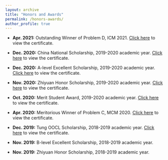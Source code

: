 ```yaml
---
layout: archive
title: "Honors and Awards"
permalink: /honors-awards/
author_profile: true
---
```


<!-- {% if author.googlescholar %}
  You can also find my articles on <u><a href="{{author.googlescholar}}">my Google Scholar profile</a>.</u>
{% endif %}

{% include base_path %}

{% for post in site.honors-awards reversed %}
  {% include archive-single.html %}
{% endfor %} -->

* **Apr. 2021:** Outstanding Winner of Problem D, ICM 2021. [Click here](../files/2021-ICM-D-Outstanding.pdf) to view the certificate.

* **Dec. 2020:** China National Scholarship, 2019-2020 academic year. [Click here](../files/2019-2020-national.pdf) to view the certificate.

* **Dec. 2020:** A-level Excellent Scholarship, 2019-2020 academic year. [Click here](../files/2019-2020-A-excellent.pdf) to view the certificate.

* **Nov. 2020:** Zhiyuan Honor Scholarship, 2019-2020 academic year. [Click here](../files/2019-2020-Zhiyuan.png) to view the certificate.

* **Oct. 2020:** Merit Student Award, 2019-2020 academic year. [Click here](../files/2019-2020-merit-student.png) to view the certificate.

* **Apr. 2020:** Meritorious Winner of Problem C, MCM 2020. [Click here](../files/2020-MCM-C-Meritorious.pdf) to view the certificate.

* **Dec. 2019:** Tung OOCL Scholarship, 2018-2019 academic year. [Click here](../files/2018-2019-Tung-OOCL.png) to view the certificate.

* **Nov. 2019:** B-level Excellent Scholarship, 2018-2019 academic year.

* **Nov. 2019:** Zhiyuan Honor Scholarship, 2018-2019 academic year.
